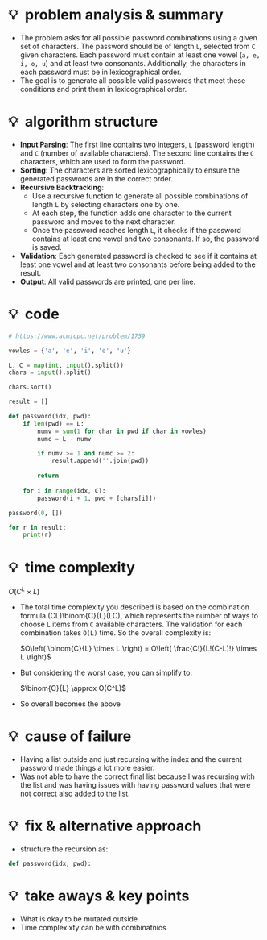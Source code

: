 # 💡  problem analysis & summary

- The problem asks for all possible password combinations using a given set of characters. The password should be of length `L`, selected from `C` given characters. Each password must contain at least one vowel (`a, e, i, o, u`) and at least two consonants. Additionally, the characters in each password must be in lexicographical order.
- The goal is to generate all possible valid passwords that meet these conditions and print them in lexicographical order.

# 💡  algorithm structure

- **Input Parsing**: The first line contains two integers, `L` (password length) and `C` (number of available characters). The second line contains the `C` characters, which are used to form the password.
- **Sorting**: The characters are sorted lexicographically to ensure the generated passwords are in the correct order.
- **Recursive Backtracking**:
    - Use a recursive function to generate all possible combinations of length `L` by selecting characters one by one.
    - At each step, the function adds one character to the current password and moves to the next character.
    - Once the password reaches length `L`, it checks if the password contains at least one vowel and two consonants. If so, the password is saved.
- **Validation**: Each generated password is checked to see if it contains at least one vowel and at least two consonants before being added to the result.
- **Output**: All valid passwords are printed, one per line.

# 💡  code

```python
# https://www.acmicpc.net/problem/1759

vowles = {'a', 'e', 'i', 'o', 'u'}

L, C = map(int, input().split())
chars = input().split()

chars.sort()

result = []

def password(idx, pwd):
    if len(pwd) == L:
        numv = sum(1 for char in pwd if char in vowles)
        numc = L - numv

        if numv >= 1 and numc >= 2:
            result.append(''.join(pwd))
        
        return
    
    for i in range(idx, C):
        password(i + 1, pwd + [chars[i]])

password(0, [])

for r in result:
    print(r)
```

# 💡  time complexity

$O(C^L×L)$

- The total time complexity you described is based on the combination formula (CL)\binom{C}{L}(LC), which represents the number of ways to choose `L` items from `C` available characters. The validation for each combination takes `O(L)` time. So the overall complexity is:
    
    $O\left( \binom{C}{L} \times L \right) = O\left( \frac{C!}{L!(C-L)!} \times L \right)$ 
    
- But considering the worst case, you can simplify to:
    
    $\binom{C}{L} \approx O(C^L)$ 
    
- So overall becomes the above

# 💡  cause of failure

- Having a list outside and just recursing withe index and the current password made things a lot more easier.
- Was not able to have the correct final list because I was recursing with the list and was having issues with having password values that were not correct also added to the list.

# 💡  fix & alternative approach

- structure the recursion as:

```python
def password(idx, pwd):
```

# 💡  take aways & key points

- What is okay to be mutated outside
- Time complexixty can be with combinatnios